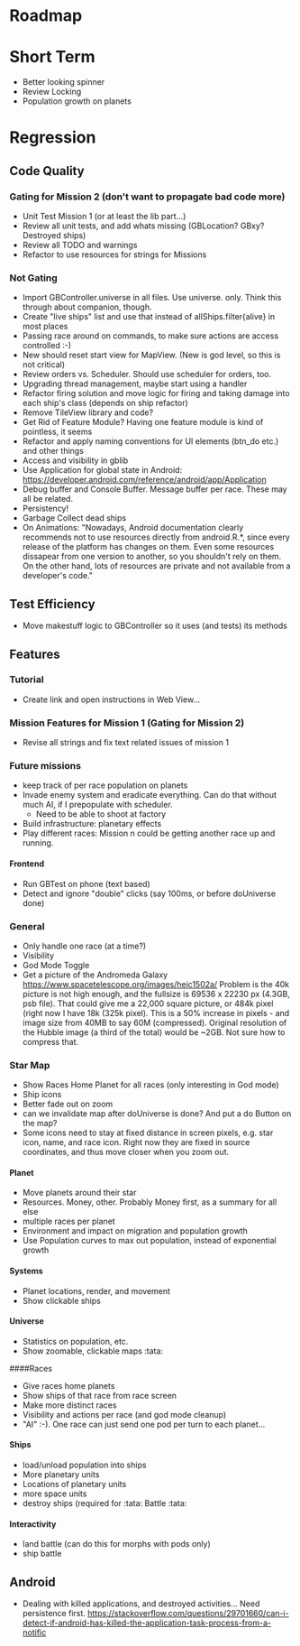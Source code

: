 # Roadmap

# Short Term
* Better looking spinner
* Review Locking
* Population growth on planets

# Regression

## Code Quality
### Gating for Mission 2 (don't want to propagate bad code more)
* Unit Test Mission 1 (or at least the lib part...)
* Review all unit tests, and add whats missing (GBLocation? GBxy? Destroyed ships)
* Review all TODO and warnings
* Refactor to use resources for strings for Missions

### Not Gating
* Import GBController.universe in all files. Use universe. only. Think this through about companion, though.
* Create "live ships" list and use that instead of allShips.filter{alive} in most places
* Passing race around on commands, to make sure actions are access controlled :-)
* New should reset start view for MapView. (New is god level, so this is not critical)
* Review orders vs. Scheduler. Should use scheduler for orders, too.
* Upgrading thread management, maybe start using a handler
* Refactor firing solution and move logic for firing and taking damage into each ship's class (depends on ship refactor)
* Remove TileView library and code?
* Get Rid of Feature Module? Having one feature module is kind of pointless, it seems
* Refactor and apply naming conventions for UI elements (btn_do etc.) and other things
* Access and visibility in gblib
* Use Application for global state in Android: https://developer.android.com/reference/android/app/Application
* Debug buffer and Console Buffer. Message buffer per race. These may all be related.
* Persistency!
* Garbage Collect dead ships
* On Animations: "Nowadays, Android documentation clearly recommends not to use resources directly from android.R.*, since every 
release of the platform has changes on them. Even some resources dissapear from one version to another, 
so you shouldn't rely on them. On the other hand, lots of resources are private and not available from a developer's code."


## Test Efficiency
* Move makestuff logic to GBController so it uses (and tests) its methods

## Features

### Tutorial
* Create link and open instructions in Web View...

### Mission Features for Mission 1 (Gating for Mission 2)
* Revise all strings and fix text related issues of mission 1

### Future missions
* keep track of per race population on planets
* Invade enemy system and eradicate everything. Can do that without much AI, if I prepopulate with scheduler.
  * Need to be able to shoot at factory
* Build infrastructure: planetary effects
* Play different races: Mission n could be getting another race up and running.

#### Frontend
* Run GBTest on phone (text based)
* Detect and ignore "double" clicks (say 100ms, or before doUniverse done)

### General
* Only handle one race (at a time?)
* Visibility
* God Mode Toggle
* Get a picture of the Andromeda Galaxy https://www.spacetelescope.org/images/heic1502a/ Problem is the 40k picture is not high enough, and the fullsize is 69536 x 22230 px (4.3GB, psb file). That could give me a 22,000 square picture, or 484k pixel (right now I have 18k (325k pixel). This is a 50% increase in pixels - and image size from 40MB to say 60M (compressed). Original resolution of the Hubble image (a third of the total) would be ~2GB. Not sure how to compress that.

### Star Map
* Show Races Home Planet for all races (only interesting in God mode)
* Ship icons
* Better fade out on zoom
* can we invalidate map after doUniverse is done? And put a do Button on the map? 
* Some icons need to stay at fixed distance in screen pixels, e.g. star icon, name, and race icon. Right now they are fixed in source coordinates, and thus move closer when you zoom out.

#### Planet
* Move planets around their star
* Resources. Money, other. Probably Money first, as a summary for all else
* multiple races per planet
* Environment and impact on migration and population growth
* Use Population curves to max out population, instead of exponential growth

#### Systems
* Planet locations, render, and movement
* Show clickable ships

#### Universe
* Statistics on population, etc.
* Show zoomable, clickable maps  :tata:

####Races
* Give races home planets
* Show ships of that race from race screen
* Make more distinct races
* Visibility and actions per race (and god mode cleanup)
* "AI" :-). One race can just send one pod per turn to each planet...

#### Ships
* load/unload population into ships
* More planetary units
* Locations of planetary units
* more space units
* destroy ships (required for :tata: Battle :tata:

#### Interactivity
* land battle (can do this for morphs with pods only)
* ship battle

## Android 
* Dealing with killed applications, and destroyed activities... Need persistence first.
https://stackoverflow.com/questions/29701660/can-i-detect-if-android-has-killed-the-application-task-process-from-a-notific
